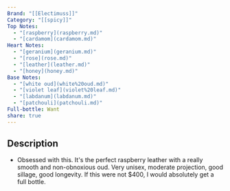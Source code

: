 ```yaml
---
Brand: "[[Electimuss]]"
Category: "[[spicy]]"
Top Notes:
  - "[raspberry](raspberry.md)"
  - "[cardamom](cardamom.md)"
Heart Notes:
  - "[geranium](geranium.md)"
  - "[rose](rose.md)"
  - "[leather](leather.md)"
  - "[honey](honey.md)"
Base Notes:
  - "[white oud](white%20oud.md)"
  - "[violet leaf](violet%20leaf.md)"
  - "[labdanum](labdanum.md)"
  - "[patchouli](patchouli.md)"
Full-bottle: Want
share: true
---
```

## Description
- Obsessed with this. It's the perfect raspberry leather with a really smooth and non-obnoxious oud. Very unisex, moderate projection, good sillage, good longevity. If this were not $400, I would absolutely get a full bottle.
